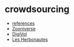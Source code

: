 <!-- my-page.html --> 
<script src="https://rawcdn.githack.com/oscarmorrison/md-page/master/md-page.js"></script><noscript>
# crowdsourcing

- [references](./biblio)
- [Zooniverse](./Zooniverse_NfN)
- [DigiVol](./DigiVol)
- [Les Herbonautes](./lesherbonautes)
